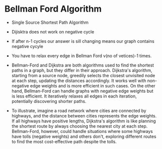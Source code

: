 # Bellman Ford Algorithm
- Single Source Shortest Path Algorithm
- Dijisktra does not work on negative cycle
- If after n-1 cycles our answer is sill changing means our graph contains negative cycyle
- You have to relax every edge in Bellman Ford v(no of vetices)-1 times.
- Bellman-Ford and Dijkstra are both algorithms used to find the shortest paths in a graph, but they differ in their approach. Dijkstra's algorithm, starting from a source node, greedily selects the closest unvisited node at each step, updating the distances accordingly. It works well with non-negative edge weights and is more efficient in such cases. On the other hand, Bellman-Ford can handle graphs with negative edge weights but is less efficient. It iteratively relaxes all edges in each iteration, potentially discovering shorter paths.

- To illustrate, imagine a road network where cities are connected by highways, and the distance between cities represents the edge weights. If all highways have positive lengths, Dijkstra's algorithm is like planning the shortest route by always choosing the nearest city at each step. Bellman-Ford, however, could handle situations where some highways have tolls (negative weights) and others don't, exploring different routes to find the most cost-effective path despite the tolls.
